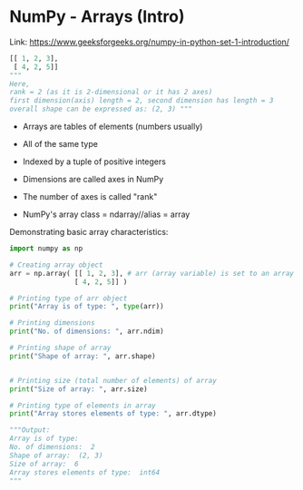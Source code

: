 # NumPy - Arrays (Intro)

Link: https://www.geeksforgeeks.org/numpy-in-python-set-1-introduction/

```python
[[ 1, 2, 3],
 [ 4, 2, 5]]
"""
Here,
rank = 2 (as it is 2-dimensional or it has 2 axes)
first dimension(axis) length = 2, second dimension has length = 3
overall shape can be expressed as: (2, 3) """
```

* Arrays are tables of elements (numbers usually)
* All of the same type
* Indexed by a tuple of positive integers



* Dimensions are called axes in NumPy
* The number of axes is called "rank"
* NumPy's array class = ndarray//alias = array



Demonstrating basic array characteristics:

```python
import numpy as np

# Creating array object
arr = np.array( [[ 1, 2, 3], # arr (array variable) is set to an array using numpy's array function
                [ 4, 2, 5]] )

# Printing type of arr object
print("Array is of type: ", type(arr))

# Printing dimensions
print("No. of dimensions: ", arr.ndim) 

# Printing shape of array 
print("Shape of array: ", arr.shape) 


# Printing size (total number of elements) of array 
print("Size of array: ", arr.size) 

# Printing type of elements in array 
print("Array stores elements of type: ", arr.dtype) 

"""Output:
Array is of type:  
No. of dimensions:  2
Shape of array:  (2, 3)
Size of array:  6
Array stores elements of type:  int64
"""
```




